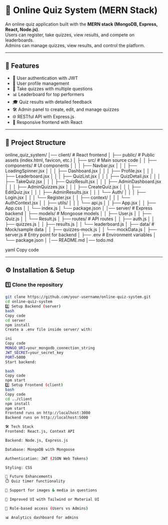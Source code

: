# 📝 Online Quiz System (MERN Stack)

An online quiz application built with the **MERN stack (MongoDB, Express, React, Node.js)**.  
Users can register, take quizzes, view results, and compete on leaderboards.  
Admins can manage quizzes, view results, and control the platform.

---

## 🚀 Features
- 🔑 User authentication with JWT  
- 👤 User profile management  
- 📝 Take quizzes with multiple questions  
- 📊 Leaderboard for top performers  
- 🎓 Quiz results with detailed feedback  
- 🛠️ Admin panel to create, edit, and manage quizzes  
- 🌐 RESTful API with Express.js  
- 📱 Responsive frontend with React  

---

## 📂 Project Structure
online_quiz_system/
│── client/ # React frontend
│ ├── public/ # Public assets (index.html, favicon, etc.)
│ ├── src/ # Main source code
│ │ ├── components/ # UI components
│ │ │ ├── Navbar.jsx
│ │ │ ├── LoadingSpinner.jsx
│ │ │ ├── Dashboard.jsx
│ │ │ ├── Profile.jsx
│ │ │ ├── Leaderboard.jsx
│ │ │ ├── QuizList.jsx
│ │ │ ├── QuizDetail.jsx
│ │ │ ├── TakeQuiz.jsx
│ │ │ ├── QuizResult.jsx
│ │ │ ├── AdminDashboard.jsx
│ │ │ ├── AdminQuizzes.jsx
│ │ │ ├── CreateQuiz.jsx
│ │ │ ├── EditQuiz.jsx
│ │ │ ├── AdminResults.jsx
│ │ │ └── Auth/
│ │ │ ├── Login.jsx
│ │ │ └── Register.jsx
│ │ ├── context/
│ │ │ └── AuthContext.jsx
│ │ ├── utils/
│ │ │ └── api.js
│ │ ├── App.jsx
│ │ ├── App.css
│ │ └── index.js
│ └── package.json
│
│── server/ # Express backend
│ ├── models/ # Mongoose models
│ │ ├── User.js
│ │ ├── Quiz.js
│ │ └── Result.js
│ ├── routes/ # API routes
│ │ ├── auth.js
│ │ ├── quizzes.js
│ │ ├── results.js
│ │ └── leaderboard.js
│ ├── data/ # Mock/sample data
│ │ ├── quizzes-mock.js
│ │ └── mockData.js
│ ├── server.js # Entry point for backend
│ ├── .env # Environment variables
│ └── package.json
│
│── README.md
│── todo.md

yaml
Copy code

---

## ⚙️ Installation & Setup

### 1️⃣ Clone the repository
```bash
git clone https://github.com/your-username/online-quiz-system.git
cd online-quiz-system
2️⃣ Setup Backend (server)
bash
Copy code
cd server
npm install
Create a .env file inside server/ with:

ini
Copy code
MONGO_URI=your_mongodb_connection_string
JWT_SECRET=your_secret_key
PORT=5000
Start backend:

bash
Copy code
npm start
3️⃣ Setup Frontend (client)
bash
Copy code
cd ../client
npm install
npm start
Frontend runs on http://localhost:3000
Backend runs on http://localhost:5000

🛠️ Tech Stack
Frontend: React.js, Context API

Backend: Node.js, Express.js

Database: MongoDB with Mongoose

Authentication: JWT (JSON Web Tokens)

Styling: CSS

📌 Future Enhancements
⏱️ Quiz timer functionality

📸 Support for images & media in questions

🎨 Improved UI with Tailwind or Material UI

👥 Role-based access (Users vs Admins)

📊 Analytics dashboard for admins
